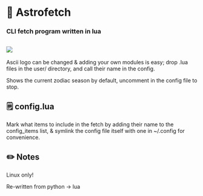 <h1>🔮 Astrofetch</h1>
<h3>CLI fetch program written in lua</h3>
<h2>
  <img src="https://github.com/user-attachments/assets/6cf27534-0e91-4258-8333-63bebaaa0b3a">
</h2>
<p>Ascii logo can be changed & adding your own modules is easy; drop .lua files in the user/ directory, and call their name in the config.</p>
<p>Shows the current zodiac season by default, uncomment in the config file to stop.</p>
<h2>🗒️ config.lua</h2>
<p>Mark what items to include in the fetch by adding their name to the config_items list, & symlink the config file itself with one in ~/.config for convenience.</b></p>
<h2>✏️ Notes</h2>
<p>Linux only!</p>
<p>Re-written from python -> lua</p>
